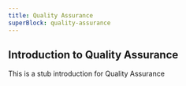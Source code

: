 ```yaml
---
title: Quality Assurance
superBlock: quality-assurance
---
```

## Introduction to Quality Assurance

This is a stub introduction for Quality Assurance
